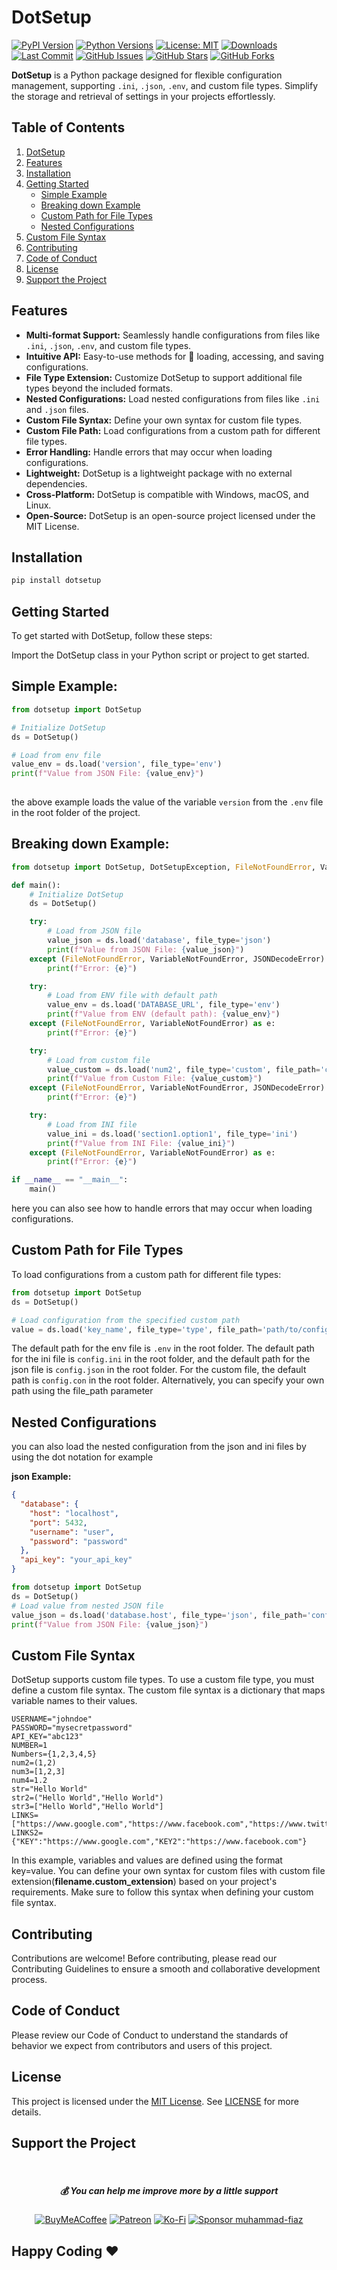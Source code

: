 # DotSetup
[![PyPI Version](https://img.shields.io/pypi/v/dotsetup)](https://pypi.org/project/dotsetup/)
[![Python Versions](https://img.shields.io/pypi/pyversions/dotsetup)](https://pypi.org/project/dotsetup/)
[![License: MIT](https://img.shields.io/badge/License-MIT-blue.svg)](https://opensource.org/licenses/MIT)
[![Downloads](https://img.shields.io/pypi/dm/dotsetup)](https://pypi.org/project/dotsetup/)
[![Last Commit](https://img.shields.io/github/last-commit/muhammad-fiaz/dotsetup)](https://github.com/muhammad-fiaz/dotsetup)
[![GitHub Issues](https://img.shields.io/github/issues/muhammad-fiaz/dotsetup)](https://github.com/muhammad-fiaz/dotsetup/issues)
[![GitHub Stars](https://img.shields.io/github/stars/muhammad-fiaz/dotsetup)](https://github.com/muhammad-fiaz/dotsetup/stargazers)
[![GitHub Forks](https://img.shields.io/github/forks/muhammad-fiaz/dotsetup)](https://github.com/muhammad-fiaz/dotsetup/network)

**DotSetup** is a Python package designed for flexible configuration management, supporting `.ini`, `.json`, `.env`, and custom file types. Simplify the storage and retrieval of settings in your projects effortlessly.

## Table of Contents
1. [DotSetup](#dotsetup)
2. [Features](#features)
3. [Installation](#installation)
4. [Getting Started](#getting-started)
    - [Simple Example](#simple-example)
    - [Breaking down Example](#breaking-down-example)
    - [Custom Path for File Types](#custom-path-for-file-types)
    - [Nested Configurations](#nested-configurations)
5. [Custom File Syntax](#custom-file-syntax)
6. [Contributing](#contributing)
7. [Code of Conduct](#code-of-conduct)
8. [License](#license)
9. [Support the Project](#support-the-project)


## Features

- **Multi-format Support:** Seamlessly handle configurations from files like `.ini`, `.json`, `.env`, and custom file types.
- **Intuitive API:** Easy-to-use methods for 🔄 loading, accessing, and saving configurations.
- **File Type Extension:** Customize DotSetup to support additional file types beyond the included formats.
- **Nested Configurations:** Load nested configurations from files like `.ini` and `.json` files.
- **Custom File Syntax:** Define your own syntax for custom file types.
- **Custom File Path:** Load configurations from a custom path for different file types.
- **Error Handling:** Handle errors that may occur when loading configurations.
- **Lightweight:** DotSetup is a lightweight package with no external dependencies.
- **Cross-Platform:** DotSetup is compatible with Windows, macOS, and Linux.
- **Open-Source:** DotSetup is an open-source project licensed under the MIT License.


## Installation

```bash
pip install dotsetup
```

## Getting Started
To get started with DotSetup, follow these steps:

Import the DotSetup class in your Python script or project to get started.

## **Simple Example**:
```python
from dotsetup import DotSetup

# Initialize DotSetup
ds = DotSetup()

# Load from env file
value_env = ds.load('version', file_type='env')
print(f"Value from JSON File: {value_env}")
    
```
the above example loads the value of the variable `version` from the `.env` file in the root folder of the project.

## **Breaking down Example:**
```python
from dotsetup import DotSetup, DotSetupException, FileNotFoundError, VariableNotFoundError, JSONDecodeError

def main():
    # Initialize DotSetup
    ds = DotSetup()

    try:
        # Load from JSON file
        value_json = ds.load('database', file_type='json')
        print(f"Value from JSON File: {value_json}")
    except (FileNotFoundError, VariableNotFoundError, JSONDecodeError) as e:
        print(f"Error: {e}")

    try:
        # Load from ENV file with default path
        value_env = ds.load('DATABASE_URL', file_type='env')
        print(f"Value from ENV (default path): {value_env}")
    except (FileNotFoundError, VariableNotFoundError) as e:
        print(f"Error: {e}")

    try:
        # Load from custom file
        value_custom = ds.load('num2', file_type='custom', file_path='config.con')
        print(f"Value from Custom File: {value_custom}")
    except (FileNotFoundError, VariableNotFoundError, JSONDecodeError) as e:
        print(f"Error: {e}")

    try:
        # Load from INI file
        value_ini = ds.load('section1.option1', file_type='ini')
        print(f"Value from INI File: {value_ini}")
    except (FileNotFoundError, VariableNotFoundError) as e:
        print(f"Error: {e}")

if __name__ == "__main__":
    main()
```
here you can also see how to handle errors that may occur when loading configurations.
## Custom Path for File Types
To load configurations from a custom path for different file types:
    
```python  
from dotsetup import DotSetup
ds = DotSetup()

# Load configuration from the specified custom path
value = ds.load('key_name', file_type='type', file_path='path/to/config.con')

```
The default path for the env file is `.env` in the root folder. The default path for the ini file is `config.ini` in the root folder, and the default path for the json file is `config.json` in the root folder. For the custom file, the default path is `config.con` in the root folder. Alternatively, you can specify your own path using the file_path parameter

## Nested Configurations
you can also load the nested configuration from the json and ini files by using the dot notation for example

**json Example:**
```json
{
  "database": {
    "host": "localhost",
    "port": 5432,
    "username": "user",
    "password": "password"
  },
  "api_key": "your_api_key"
}

```
```python
from dotsetup import DotSetup
ds = DotSetup()
# Load value from nested JSON file
value_json = ds.load('database.host', file_type='json', file_path='config.json')
print(f"Value from JSON File: {value_json}")
```

## Custom File Syntax
DotSetup supports custom file types. To use a custom file type, you must define a custom file syntax. The custom file syntax is a dictionary that maps variable names to their values. 

```
USERNAME="johndoe"
PASSWORD="mysecretpassword"
API_KEY="abc123"
NUMBER=1
Numbers={1,2,3,4,5}
num2=(1,2)
num3=[1,2,3]
num4=1.2
str="Hello World"
str2=("Hello World","Hello World")
str3=["Hello World","Hello World"]
LINKS=["https://www.google.com","https://www.facebook.com","https://www.twitter.com"]
LINKS2={"KEY":"https://www.google.com","KEY2":"https://www.facebook.com"}
```
In this example, variables and values are defined using the format key=value. You can define your own syntax for custom files with custom file extension(**filename.custom_extension**) based on your project's requirements. Make sure to follow this syntax when defining your custom file syntax.

## Contributing
Contributions are welcome! Before contributing, please read our Contributing Guidelines to ensure a smooth and collaborative development process.

## Code of Conduct

Please review our Code of Conduct to understand the standards of behavior we expect from contributors and users of this project.

## License
This project is licensed under the [MIT License](). See [LICENSE](LICENSE) for more details.

## Support the Project
<br>
<div align="center">

  <h5> <strong> 💰 You can help me improve more by a little support </strong></h5>
  

[![BuyMeACoffee](https://img.shields.io/badge/Buy%20Me%20a%20Coffee-ffdd00?style=for-the-badge&logo=buy-me-a-coffee&logoColor=black)](https://buymeacoffee.com/muhammadfiaz) [![Patreon](https://img.shields.io/badge/Patreon-F96854?style=for-the-badge&logo=patreon&logoColor=white)](https://patreon.com/muhammadfiaz) [![Ko-Fi](https://img.shields.io/badge/Ko--fi-F16061?style=for-the-badge&logo=ko-fi&logoColor=white)](https://ko-fi.com/muhammadfiaz)
[![Sponsor muhammad-fiaz](https://img.shields.io/badge/Sponsor-%231EAEDB.svg?&style=for-the-badge&logo=GitHub-Sponsors&logoColor=white)](https://github.com/sponsors/muhammad-fiaz)
</div>

## Happy Coding ❤️